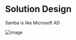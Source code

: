 # Solution Design

Samba is like Microsoft AD

![image](https://github.com/user-attachments/assets/3455ad81-0cc9-4c60-be31-92bd034bee2e)

